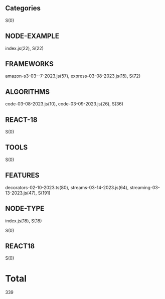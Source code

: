 ## Categories
S(0)

## NODE-EXAMPLE
index.js(22), 
S(22)

## FRAMEWORKS
amazon-s3-03--7-2023.js(57), express-03-08-2023.js(15), 
S(72)

## ALGORITHMS
code-03-08-2023.js(10), code-03-09-2023.js(26), 
S(36)

## REACT-18

S(0)

## TOOLS

S(0)

## FEATURES
decorators-02-10-2023.ts(80), streams-03-14-2023.js(64), streaming-03-13-2023.js(47), 
S(191)

## NODE-TYPE
index.js(18), 
S(18)

S(0)

## REACT18

S(0)

# Total 
339
